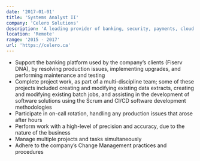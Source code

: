 ```yaml
---
date: '2017-01-01'
title: 'Systems Analyst II'
company: 'Celero Solutions'
description: 'A leading provider of banking, security, payments, cloud and fintech solutions for credit unions in Canada.'
location: 'Remote'
range: '2015 - 2017'
url: 'https://celero.ca'
---
```


- Support the banking platform used by the company’s clients (Fiserv DNA), by resolving production issues, implementing upgrades, and performing maintenance and testing
- Complete project work, as part of a multi-discipline team; some of these projects included creating and modifying existing data extracts, creating and modifying existing batch jobs, and assisting in the development of software solutions using the Scrum and CI/CD software development methodologies
- Participate in on-call rotation, handling any production issues that arose after hours
- Perform work with a high-level of precision and accuracy, due to the nature of the business
- Manage multiple projects and tasks simultaneously
- Adhere to the company’s Change Management practices and procedures
